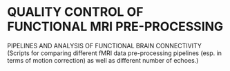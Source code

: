 # QUALITY CONTROL OF FUNCTIONAL MRI PRE-PROCESSINGPIPELINES AND ANALYSIS OF FUNCTIONAL BRAIN CONNECTIVITY (Scripts for comparing different fMRI data pre-processing pipelines (esp. in terms of motion correction) as well as different number of echoes.)
